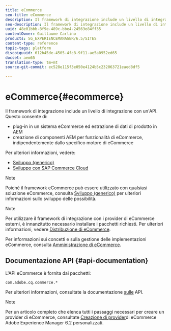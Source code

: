 ```yaml
---
title: eCommerce
seo-title: eCommerce
description: Il framework di integrazione include un livello di integrazione con un'API
seo-description: Il framework di integrazione include un livello di integrazione con un'API
uuid: 48e01bbb-8f9e-489c-bbe4-24563e84ff35
contentOwner: Guillaume Carlino
products: SG_EXPERIENCEMANAGER/6.5/SITES
content-type: reference
topic-tags: platform
discoiquuid: 612b45de-4505-4fc8-9f11-ae5a0952ed65
docset: aem65
translation-type: tm+mt
source-git-commit: ec528e115f3e050e4124b5c232063721eaed8df5

---
```



# eCommerce{#ecommerce}

Il framework di integrazione include un livello di integrazione con un&#39;API. Questo consente di:

* plug-in in un sistema eCommerce ed estrazione di dati di prodotto in AEM
* creazione di componenti AEM per funzionalità di eCommerce, indipendentemente dallo specifico motore di eCommerce

Per ulteriori informazioni, vedere:

* [Sviluppo (generico)](/help/sites-developing/generic.md)
* [Sviluppo con SAP Commerce Cloud](/help/sites-developing/hybris.md)

>[!NOTE]
>
>Poiché il framework eCommerce può essere utilizzato con qualsiasi soluzione eCommerce, consulta [Sviluppo (generico)](/help/sites-developing/generic.md) per ulteriori informazioni sullo sviluppo delle possibilità.

>[!NOTE]
>
>Per utilizzare il framework di integrazione con i provider di eCommerce esterni, è innanzitutto necessario installare i pacchetti richiesti. Per ulteriori informazioni, vedere [Distribuzione di eCommerce](/help/sites-deploying/ecommerce.md).
>
>Per informazioni sui concetti e sulla gestione delle implementazioni eCommerce, consulta [Amministrazione di eCommerce](/help/sites-administering/ecommerce.md).

## Documentazione API {#api-documentation}

L&#39;API eCommerce è fornita dai pacchetti:

`com.adobe.cq.commerce.*`

Per ulteriori informazioni, consultate la documentazione [sulle](https://helpx.adobe.com/experience-manager/6-5/sites/developing/using/reference-materials/javadoc/index.html) API.

>[!NOTE]
>
>Per un articolo completo che elenca tutti i passaggi necessari per creare un provider di eCommerce, consultate [Creazione di provider](https://helpx.adobe.com/experience-manager/using/ecommerce62.html)di eCommerce Adobe Experience Manager 6.2 personalizzati.
